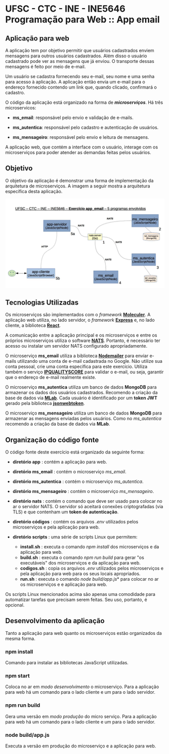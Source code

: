 # UFSC - CTC - INE - INE5646 Programação para Web :: App email

## Aplicação para web

A aplicação tem por objetivo permitir que usuários cadastrados enviem mensagens para outros usuários cadastrados. Além disso o usuário cadastrado pode ver as mensagens que já enviou. O transporte dessas mensagens é feito por meio de e-mail.

Um usuário se cadastra fornecendo seu e-mail, seu  nome e uma senha para acesso à aplicação. A aplicação então envia um e-mail para o endereço fornecido contendo um link que, quando clicado, confirmará o cadastro.

O código da aplicação está organizado na forma de ***microserviços***. Há três microservicos:

* **ms_email**: responsável pelo envio e validação de e-mails.

* **ms_autentica**: responsável pelo cadastro e autenticação de usuários.

* **ms_mensageiro**: responsável pelo envio e leitura de mensagens.

A aplicação web, que contém a interface com o usuário, interage com os microserviços para poder atender as demandas feitas pelos usuários.

## Objetivo

O objetivo da aplicação é demonstrar uma forma de implementação da arquitetura de microserviços. A imagem a seguir  mostra a arquitetura específica desta aplicação.

 ![esquema-geral.jpg](esquema-geral.jpg)

## Tecnologias Utilizadas

Os microserviços são implementados com o *framework* **[Moleculer](https://moleculer.services/)**. A aplicação web utiliza, no lado servidor, o *framework* **[Express](https://expressjs.com/)** e, no lado cliente, a biblioteca **[React](https://pt-br.reactjs.org/)**.

A comunicação entre a aplicação principal e os microserviços e entre os próprios microserviços utiliza o software **[NATS](https://nats.io/)**. Portanto, é necessário ter acesso ou instalar  um servidor NATS configurado apropriadamente.

O microserviço **ms_email** utiliza a biblioteca **[Nodemailer](https://nodemailer.com/about/)** para enviar e-mails utilizando uma conta de e-mail cadastrada no Google. Não utilize sua conta pessoal, crie uma conta específica para este exercício. Utiliza também o serviço **[IPQUALITYSCORE](https://www.ipqualityscore.com/documentation/email-validation/overview)** para validar o e-mail, ou seja, garantir que o endereço de e-mail realmente existe.

O microserviço **ms_autentica** utiliza um banco de dados **MongoDB** para armazenar os dados dos usuários cadastrados. Recomendo a criação da base de dados via **[MLab](https://mlab.com/)**. Cada usuário é identificado por um **token JWT** gerado pela biblioteca **[jsonwebtoken](https://github.com/auth0/node-jsonwebtoken#readme)**.

O microserviço **ms_mensageiro** utiliza um banco de dados **MongoDB** para armazenar as mensagens enviadas pelos usuários. Como no *ms_autentica* recomendo a criação da base de dados via **MLab**.

## Organização do código fonte

O código fonte deste exercício está organizado da seguinte forma:

* **diretório app** : contém a aplicação para web.

* **diretório ms_email** : contém o microserviço *ms_email*.

* **diretório ms_autentica** : contém o microserviço *ms_autentica*.

* **diretório ms_mensageiro** : contém o microserviço *ms_mensageiro*.

* **diretório nats** :  contém o comando que deve ser usado para colocar no ar o servidor NATS. O servidor só aceitará conexões criptografadas (via TLS) e que contenham um **token de autenticação**.

* **diretório códigos** : contém os arquivos *.env*  utilizados pelos microserviços e pela aplicação para web.

* **diretório scripts** : uma série de scripts Linux que permitem:
  * **install.sh** : executa o comando *npm install* dos microserviços e da aplicação para web.
  * **build.sh** : executa o comando *npm run build* para gerar "os executáveis" dos microserviços e da aplicação para web.
  * **codigos.sh** : copia os arquivos *.env* utilizados pelos microserviços e pela aplicação para web para os seus locais apropriados.
  * **run.sh** : executa o comando *node build/app.js** para colocar no ar os microserviços e e aplicação para web.

Os scripts Linux mencionados acima são apenas uma comodidade para automatizar tarefas que precisam serem feitas. Seu uso, portanto, é opcional.

## Desenvolvimento da aplicação

Tanto a aplicação para web quanto os microserviços estão organizados da mesma forma.

### npm install

Comando para instalar as bibliotecas JavaScript utilizadas.

### npm start

Coloca no ar em *modo desenvolvimento* o microserviço. Para a aplicação para web há um comando para o lado cliente e um para o lado servidor.

### npm run build

Gera uma versão em *modo produção* do micro serviço. Para a aplicação para web há um comando para o lado cliente e um para o lado servidor.

### node build/app.js

Executa a versão em produção do microserviço e a aplicação para web.
